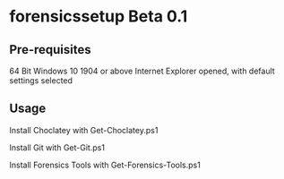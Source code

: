 # forensicssetup Beta 0.1

## Pre-requisites
64 Bit Windows 10 1904 or above
Internet Explorer opened, with default settings selected


## Usage
Install Choclatey with 
Get-Choclatey.ps1

Install Git with 
Get-Git.ps1

Install Forensics Tools with
Get-Forensics-Tools.ps1